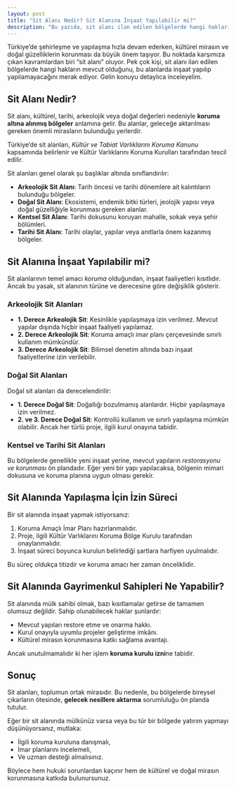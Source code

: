 ```yaml
---
layout: post
title: "Sit Alanı Nedir? Sit Alanına İnşaat Yapılabilir mi?"
description: "Bu yazıda, sit alanı ilan edilen bölgelerde hangi hakların mevcut olduğunu, bu alanlarda inşaat yapılıp yapılamayacağını detaylıca inceliyoruz."
---
```


Türkiye’de şehirleşme ve yapılaşma hızla devam ederken, kültürel mirasın ve doğal güzelliklerin korunması da büyük önem taşıyor. Bu noktada karşımıza çıkan kavramlardan biri “sit alanı” oluyor. Pek çok kişi, sit alanı ilan edilen bölgelerde hangi hakların mevcut olduğunu, bu alanlarda inşaat yapılıp yapılamayacağını merak ediyor. Gelin konuyu detaylıca inceleyelim.

## Sit Alanı Nedir?

Sit alanı, kültürel, tarihi, arkeolojik veya doğal değerleri nedeniyle **koruma altına alınmış bölgeler** anlamına gelir. Bu alanlar, geleceğe aktarılması gereken önemli mirasların bulunduğu yerlerdir.

Türkiye’de sit alanları, *Kültür ve Tabiat Varlıklarını Koruma Kanunu* kapsamında belirlenir ve Kültür Varlıklarını Koruma Kurulları tarafından tescil edilir.

Sit alanları genel olarak şu başlıklar altında sınıflandırılır:

- **Arkeolojik Sit Alanı**: Tarih öncesi ve tarihi dönemlere ait kalıntıların bulunduğu bölgeler.
- **Doğal Sit Alanı**: Ekosistemi, endemik bitki türleri, jeolojik yapısı veya doğal güzelliğiyle korunması gereken alanlar.
- **Kentsel Sit Alanı**: Tarihi dokusunu koruyan mahalle, sokak veya şehir bölümleri.
- **Tarihi Sit Alanı**: Tarihi olaylar, yapılar veya anıtlarla önem kazanmış bölgeler.

## Sit Alanına İnşaat Yapılabilir mi?

Sit alanlarının temel amacı *koruma* olduğundan, inşaat faaliyetleri kısıtlıdır. Ancak bu yasak, sit alanının türüne ve derecesine göre değişiklik gösterir.

### Arkeolojik Sit Alanları

- **1. Derece Arkeolojik Sit**: Kesinlikle yapılaşmaya izin verilmez. Mevcut yapılar dışında hiçbir inşaat faaliyeti yapılamaz.
- **2. Derece Arkeolojik Sit**: Koruma amaçlı imar planı çerçevesinde sınırlı kullanım mümkündür.
- **3. Derece Arkeolojik Sit**: Bilimsel denetim altında bazı inşaat faaliyetlerine izin verilebilir.

### Doğal Sit Alanları

Doğal sit alanları da derecelendirilir:

- **1. Derece Doğal Sit**: Doğallığı bozulmamış alanlardır. Hiçbir yapılaşmaya izin verilmez.
- **2. ve 3. Derece Doğal Sit**: Kontrollü kullanım ve sınırlı yapılaşma mümkün olabilir. Ancak her türlü proje, ilgili kurul onayına tabidir.

### Kentsel ve Tarihi Sit Alanları

Bu bölgelerde genellikle yeni inşaat yerine, mevcut yapıların *restorasyonu ve korunması* ön plandadır. Eğer yeni bir yapı yapılacaksa, bölgenin mimari dokusuna ve koruma planına uygun olması gerekir.

## Sit Alanında Yapılaşma İçin İzin Süreci

Bir sit alanında inşaat yapmak istiyorsanız:

1. Koruma Amaçlı İmar Planı hazırlanmalıdır.
2. Proje, ilgili Kültür Varlıklarını Koruma Bölge Kurulu tarafından onaylanmalıdır.
3. İnşaat süreci boyunca kurulun belirlediği şartlara harfiyen uyulmalıdır.

Bu süreç oldukça titizdir ve koruma amacı her zaman önceliklidir.

## Sit Alanında Gayrimenkul Sahipleri Ne Yapabilir?

Sit alanında mülk sahibi olmak, bazı kısıtlamalar getirse de tamamen olumsuz değildir. Sahip olunabilecek haklar şunlardır:

- Mevcut yapıları restore etme ve onarma hakkı.
- Kurul onayıyla uyumlu projeler geliştirme imkânı.
- Kültürel mirasın korunmasına katkı sağlama avantajı.

Ancak unutulmamalıdır ki her işlem **koruma kurulu izni**ne tabidir.

## Sonuç

Sit alanları, toplumun ortak mirasıdır. Bu nedenle, bu bölgelerde bireysel çıkarların ötesinde, **gelecek nesillere aktarma** sorumluluğu ön planda tutulur.

Eğer bir sit alanında mülkünüz varsa veya bu tür bir bölgede yatırım yapmayı düşünüyorsanız, mutlaka:

- İlgili koruma kuruluna danışmalı,
- İmar planlarını incelemeli,
- Ve uzman desteği almalısınız.

Böylece hem hukuki sorunlardan kaçınır hem de kültürel ve doğal mirasın korunmasına katkıda bulunursunuz.